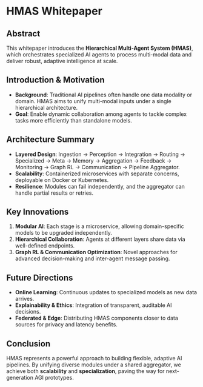 # HMAS Whitepaper

## Abstract
This whitepaper introduces the **Hierarchical Multi-Agent System (HMAS)**, which orchestrates specialized AI agents to process multi-modal data and deliver robust, adaptive intelligence at scale.

## Introduction & Motivation
- **Background**: Traditional AI pipelines often handle one data modality or domain. HMAS aims to unify multi-modal inputs under a single hierarchical architecture.
- **Goal**: Enable dynamic collaboration among agents to tackle complex tasks more efficiently than standalone models.

## Architecture Summary
- **Layered Design**: Ingestion → Perception → Integration → Routing → Specialized → Meta → Memory → Aggregation → Feedback → Monitoring → Graph RL → Communication → Pipeline Aggregator.
- **Scalability**: Containerized microservices with separate concerns, deployable on Docker or Kubernetes.
- **Resilience**: Modules can fail independently, and the aggregator can handle partial results or retries.

## Key Innovations
1. **Modular AI**: Each stage is a microservice, allowing domain-specific models to be upgraded independently.
2. **Hierarchical Collaboration**: Agents at different layers share data via well-defined endpoints.
3. **Graph RL & Communication Optimization**: Novel approaches for advanced decision-making and inter-agent message passing.

## Future Directions
- **Online Learning**: Continuous updates to specialized models as new data arrives.
- **Explainability & Ethics**: Integration of transparent, auditable AI decisions.
- **Federated & Edge**: Distributing HMAS components closer to data sources for privacy and latency benefits.

## Conclusion
HMAS represents a powerful approach to building flexible, adaptive AI pipelines. By unifying diverse modules under a shared aggregator, we achieve both **scalability** and **specialization**, paving the way for next-generation AGI prototypes.

